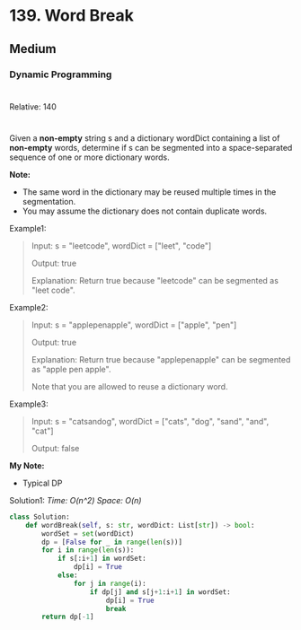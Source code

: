 # 139. Word Break
## Medium
### Dynamic Programming
#
Relative: 140
#

Given a **non-empty** string s and a dictionary wordDict containing a list of **non-empty** words, determine if s can be segmented into a space-separated sequence of one or more dictionary words.

**Note:** 
* The same word in the dictionary may be reused multiple times in the segmentation.
* You may assume the dictionary does not contain duplicate words.

Example1:
> Input: s = "leetcode", wordDict = ["leet", "code"]
> 
> Output: true
>
> Explanation: Return true because "leetcode" can be segmented as "leet code".

Example2:
> Input: s = "applepenapple", wordDict = ["apple", "pen"]
> 
> Output: true
>
> Explanation: Return true because "applepenapple" can be segmented as "apple pen apple".
>
> Note that you are allowed to reuse a dictionary word.

Example3:
> Input: s = "catsandog", wordDict = ["cats", "dog", "sand", "and", "cat"]
> 
> Output: false

**My Note:**
* Typical DP

Solution1:
*Time: O(n^2)*
*Space: O(n)*
```python
class Solution:
    def wordBreak(self, s: str, wordDict: List[str]) -> bool:
        wordSet = set(wordDict)
        dp = [False for _ in range(len(s))]
        for i in range(len(s)):
            if s[:i+1] in wordSet:
                dp[i] = True
            else:
                for j in range(i):
                    if dp[j] and s[j+1:i+1] in wordSet:
                        dp[i] = True
                        break
        return dp[-1]
```

